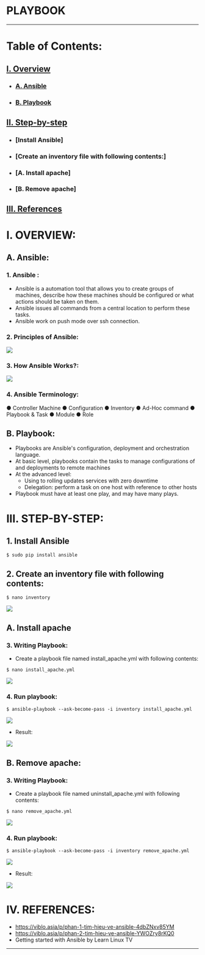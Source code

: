 # PLAYBOOK

---

# **Table of Contents:**

## [I. Overview](#**I.-OVERVIEW**)

- ### [A. Ansible](#**A.-`Ansible`**)

- ### [B. Playbook](#**B.-`Playbook`**)

## [II. Step-by-step](#III.-STEP-BY-STEP)

- ### [Install Ansible]
- ### [Create an inventory file with following contents:]
- ### [A. Install apache]
- ### [B. Remove apache]

## [III. References](#III.-REFERENCES)

# **I. OVERVIEW**:
## **A. Ansible**: 
### **1. Ansible :**

- Ansible is a automation tool that allows you to create groups of machines, describe how these machines should be configured or what actions should be taken on them.
- Ansible issues all commands from a central location to perform these tasks.
- Ansible work on push mode over ssh connection.

### **2. Principles of Ansible:**

<img src="./img/Principles of Ansible.jpg">

### **3. How Ansible Works?:**

<img src="./img/ansible_architecture.jpg">

### **4. Ansible Terminology:**

● Controller Machine
● Configuration
● Inventory
● Ad-Hoc command
● Playbook & Task
● Module
● Role

## **B. Playbook**: 

- Playbooks are Ansible's configuration, deployment and orchestration language.
- At basic level, playbooks contain the tasks to manage configurations of and deployments to remote machines
- At the advanced level:
	+ Using to rolling updates services with zero downtime
	+ Delegation: perform a task on one host with reference to other hosts
- Playbook must have at least one play, and may have many plays.

# **III. STEP-BY-STEP**:

## 1. Install Ansible

```
$ sudo pip install ansible

```

## 2. Create an inventory file with following contents:

```
$ nano inventory
```
<img src="./img/inventory.jpg">

## **A. Install apache**

### 3. Writing Playbook:
- Create a playbook file named install_apache.yml with following contents:
```
$ nano install_apache.yml
```
<img src="./img/install_apache.jpg"> 

### 4. Run playbook:
```
$ ansible-playbook --ask-become-pass -i inventory install_apache.yml
```
<img src="./img/run playbook install_apache.jpg"> 

- Result:
<img src="./img/install.jpg"> 

## **B. Remove apache**:
### 3. Writing Playbook:
- Create a playbook file named uninstall_apache.yml with following contents:
```
$ nano remove_apache.yml
```
<img src="./img/remove_apache.jpg"> 

### 4. Run playbook:
```
$ ansible-playbook --ask-become-pass -i inventory remove_apache.yml
```
<img src="./img/run playbook remove_apache.jpg"> 

- Result:
<img src="./img/remove.jpg">

# **IV. REFERENCES**:

- https://viblo.asia/p/phan-1-tim-hieu-ve-ansible-4dbZNxv85YM
- https://viblo.asia/p/phan-2-tim-hieu-ve-ansible-YWOZry8rKQ0
- Getting started with Ansible by Learn Linux TV


---
